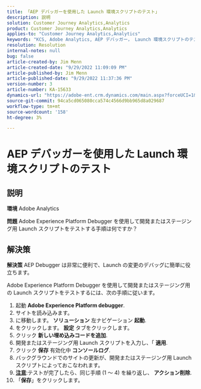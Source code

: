 ```yaml
---
title: 「AEP デバッガーを使用した Launch 環境スクリプトのテスト」
description: 説明
solution: Customer Journey Analytics,Analytics
product: Customer Journey Analytics,Analytics
applies-to: "Customer Journey Analytics,Analytics"
keywords: "KCS, Adobe Analytics, AEP デバッガー， Launch 環境スクリプトのテスト， Adobe Experience Platform，方法"
resolution: Resolution
internal-notes: null
bug: false
article-created-by: Jim Menn
article-created-date: "9/29/2022 11:09:09 PM"
article-published-by: Jim Menn
article-published-date: "9/29/2022 11:37:36 PM"
version-number: 3
article-number: KA-15633
dynamics-url: "https://adobe-ent.crm.dynamics.com/main.aspx?forceUCI=1&pagetype=entityrecord&etn=knowledgearticle&id=82e3aeb3-4b40-ed11-9db1-0022480866ad"
source-git-commit: 94ca5cd065080cca574c4566d9bb965d8a029687
workflow-type: tm+mt
source-wordcount: '158'
ht-degree: 3%

---
```


# AEP デバッガーを使用した Launch 環境スクリプトのテスト

## 説明


<b>環境</b>
Adobe Analytics

<b>問題</b>
Adobe Experience Platform Debugger を使用して開発またはステージング用 Launch スクリプトをテストする手順は何ですか？


## 解決策


<b>解決策</b>
AEP Debugger は非常に便利で、Launch の変更のデバッグに簡単に役立ちます。

Adobe Experience Platform Debugger を使用して開発またはステージング用の Launch スクリプトをテストするには、次の手順に従います。

1. 起動 <b>Adobe Experience Platform debugger</b>.
2. サイトを読み込みます。
3. に移動します。 <b>ソリューション</b> 左ナビゲーション  <b>起動</b>.
4. をクリックします。 <b>設定</b> タブをクリックします。
5. クリック <b>新しい埋め込みコードを追加</b>.
6. 開発またはステージング用 Launch スクリプトを入力し、「 <b>適用</b>.
7. クリック <b>保存</b> 有効化中 <b>コンソールログ</b>.
8. バックグラウンドでのサイトの更新が、開発またはステージング用 Launch スクリプトによっておこなわれます。
9. <b><u>注意</u></b>:テストが完了したら、同じ手順 (1 ～ 4) を繰り返し、 <b>アクション</b><b>削除</b>.
10. 「<b>保存</b>」をクリックします。

